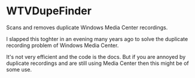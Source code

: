 # WTVDupeFinder
Scans and removes duplicate Windows Media Center recordings.

I slapped this toghter in an evening many years ago to solve the duplicate recording problem of Windows Media Center.

It's not very efficient and the code is the docs. But if you are annoyed by duplicate recordings and are still using Media Center then this might be of some use. 
